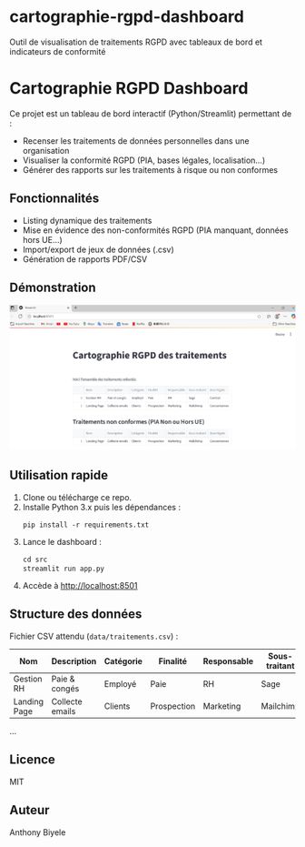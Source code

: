 # cartographie-rgpd-dashboard
Outil de visualisation de traitements RGPD avec tableaux de bord et indicateurs de conformité

# Cartographie RGPD Dashboard

Ce projet est un tableau de bord interactif (Python/Streamlit) permettant de :
- Recenser les traitements de données personnelles dans une organisation
- Visualiser la conformité RGPD (PIA, bases légales, localisation…)
- Générer des rapports sur les traitements à risque ou non conformes

## Fonctionnalités
- Listing dynamique des traitements
- Mise en évidence des non-conformités RGPD (PIA manquant, données hors UE…)
- Import/export de jeux de données (.csv)
- Génération de rapports PDF/CSV

## Démonstration

![Aperçu du dashboard](docs/dashboard1.png)

## Utilisation rapide

1. Clone ou télécharge ce repo.
2. Installe Python 3.x puis les dépendances :
    ```
    pip install -r requirements.txt
    ```
3. Lance le dashboard :
    ```
    cd src
    streamlit run app.py
    ```
4. Accède à [http://localhost:8501](http://localhost:8501)

## Structure des données

Fichier CSV attendu (`data/traitements.csv`) :

| Nom           | Description       | Catégorie | Finalité   | Responsable | Sous-traitant | Base légale | PIA | Localisation |
|---------------|------------------|-----------|------------|-------------|---------------|-------------|-----|--------------|
| Gestion RH    | Paie & congés    | Employé   | Paie       | RH          | Sage          | Contrat     | Oui | France       |
| Landing Page  | Collecte emails  | Clients   | Prospection| Marketing   | Mailchimp     | Consentement| Non | USA          |
...

## Licence

MIT

## Auteur

Anthony Biyele
